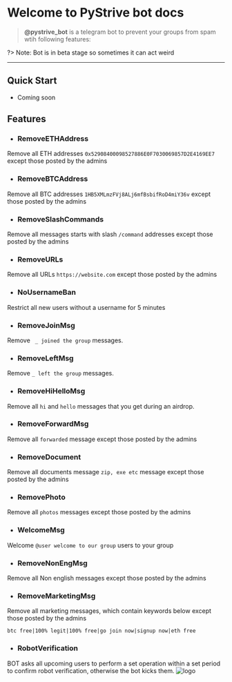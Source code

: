 # Welcome to PyStrive bot docs

> **@pystrive_bot** is a telegram bot to prevent your groups from spam wtih following features:

?> Note: Bot is in beta stage so sometimes it can act weird

------------

## Quick Start

- Coming soon

## Features
- ### RemoveETHAddress

Remove all ETH addresses `0x52908400098527886E0F7030069857D2E4169EE7`  except those posted by the admins

- ### RemoveBTCAddress

Remove all BTC addresses `1HB5XMLmzFVj8ALj6mfBsbifRoD4miY36v` except those posted by the admins

- ### RemoveSlashCommands

Remove all messages starts with slash `/command` addresses except those posted by the admins

- ### RemoveURLs

Remove all URLs `https://website.com` except those posted by the admins

- ### NoUsernameBan

Restrict all new users without a username for 5 minutes

- ### RemoveJoinMsg

Remove  ` _ joined the group` messages.

- ### RemoveLeftMsg

Remove  `_ left the group` messages.

- ### RemoveHiHelloMsg

Remove all `hi` and `hello` messages that you get during an airdrop.

- ### RemoveForwardMsg

Remove all `forwarded` message except those posted by the admins

- ### RemoveDocument

Remove all documents message `zip, exe etc` message except those posted by the admins

- ### RemovePhoto

Remove all `photos` messages except those posted by the admins

- ### WelcomeMsg

Welcome `@user welcome to our group` users to your group

- ### RemoveNonEngMsg

Remove all Non english messages except those posted by the admins

- ### RemoveMarketingMsg

Remove all marketing messages, which contain keywords below except those posted by the admins

`btc free|100% legit|100% free|go join now|signup now|eth free`

- ### RobotVerification
BOT asks all upcoming users to perform a set operation within a set period to confirm robot verification, otherwise the bot kicks them.
![logo]

[logo]: https://i.imgur.com/k4eLzL6l.jpg
